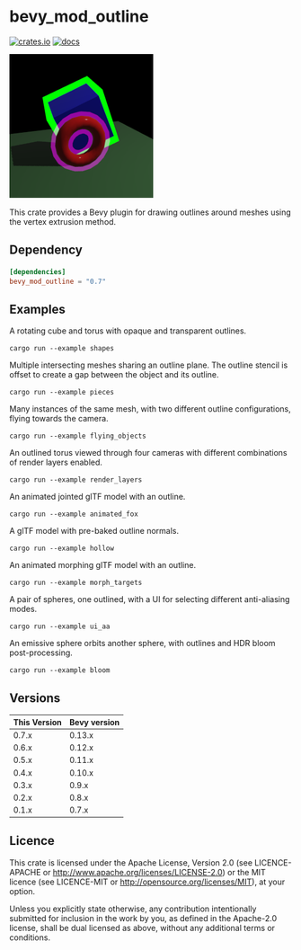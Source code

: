 # bevy_mod_outline

[![crates.io](https://img.shields.io/crates/v/bevy_mod_outline.svg)](https://crates.io/crates/bevy_mod_outline)
[![docs](https://docs.rs/bevy_mod_outline/badge.svg)](https://docs.rs/bevy_mod_outline)

![Screenshot of bevy_mod_outline's shapes example](https://github.com/bevyengine/bevy-assets/blob/main/Assets/3D/bevy_mod_outline.png?raw=true)

This crate provides a Bevy plugin for drawing outlines around meshes using the
vertex extrusion method.

## Dependency

```toml
[dependencies]
bevy_mod_outline = "0.7"
```

## Examples

A rotating cube and torus with opaque and transparent outlines.

```shell
cargo run --example shapes
```

Multiple intersecting meshes sharing an outline plane. The outline stencil is offset to create
a gap between the object and its outline.

```shell
cargo run --example pieces
```

Many instances of the same mesh, with two different outline configurations, flying towards the
camera.

```shell
cargo run --example flying_objects
```

An outlined torus viewed through four cameras with different combinations of render layers
enabled.

```shell
cargo run --example render_layers
```

An animated jointed glTF model with an outline.

```shell
cargo run --example animated_fox
```

A glTF model with pre-baked outline normals.

```shell
cargo run --example hollow
```

An animated morphing glTF model with an outline.

```shell
cargo run --example morph_targets
```

A pair of spheres, one outlined, with a UI for selecting different anti-aliasing modes.

```shell
cargo run --example ui_aa
```

An emissive sphere orbits another sphere, with outlines and HDR bloom post-processing.

```shell
cargo run --example bloom
```

## Versions

| This Version | Bevy version |
|--------------|--------------|
| 0.7.x        | 0.13.x       |
| 0.6.x        | 0.12.x       |
| 0.5.x        | 0.11.x       |
| 0.4.x        | 0.10.x       |
| 0.3.x        | 0.9.x        |
| 0.2.x        | 0.8.x        |
| 0.1.x        | 0.7.x        |

## Licence

This crate is licensed under the Apache License, Version 2.0 (see
LICENCE-APACHE or <http://www.apache.org/licenses/LICENSE-2.0>) or the MIT
licence (see LICENCE-MIT or <http://opensource.org/licenses/MIT>), at your
option.

Unless you explicitly state otherwise, any contribution intentionally submitted
for inclusion in the work by you, as defined in the Apache-2.0 license, shall
be dual licensed as above, without any additional terms or conditions.
